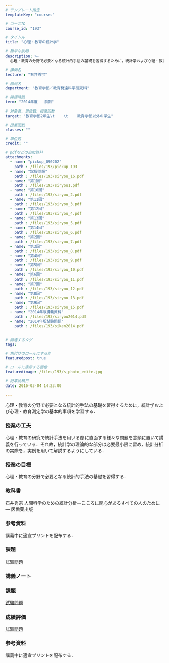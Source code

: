 ```yaml
---
# テンプレート指定
templateKey: "courses"

# コースID
course_id: "193"

# タイトル
title: "心理・教育の統計学"

# 簡単な説明
description: >-
  心理・教育の分野で必要となる統計的手法の基礎を習得するために，統計学および心理・教育測定学の基本的事項を学習する．...

# 講師名
lecturer: "石井秀宗"

# 部局名
department: "教育学部／教育発達科学研究科"

# 開講時限
term: "2014年度	前期"

# 対象者、単位数、授業回数
target: "教育学部2年生\t    \t    教育学部以外の学生"

# 授業回数
classes: ""

# 単位数
credit: ""

# pdfなどの追加資料
attachments: 
  - name: "pickup_090202" 
    path : /files/193/pickup_193
  - name: "試験問題" 
    path : /files/193/siryou_16.pdf
  - name: "第1回" 
    path : /files/193/siryou1.pdf
  - name: "第10回" 
    path : /files/193/siryou_2.pdf
  - name: "第11回" 
    path : /files/193/siryou_3.pdf
  - name: "第12回" 
    path : /files/193/siryou_4.pdf
  - name: "第13回" 
    path : /files/193/siryou_5.pdf
  - name: "第14回" 
    path : /files/193/siryou_6.pdf
  - name: "第2回" 
    path : /files/193/siryou_7.pdf
  - name: "第3回" 
    path : /files/193/siryou_8.pdf
  - name: "第4回" 
    path : /files/193/siryou_9.pdf
  - name: "第5回" 
    path : /files/193/siryou_10.pdf
  - name: "第6回" 
    path : /files/193/siryou_11.pdf
  - name: "第7回" 
    path : /files/193/siryou_12.pdf
  - name: "第8回" 
    path : /files/193/siryou_13.pdf
  - name: "第9回" 
    path : /files/193/siryou_15.pdf
  - name: "2014年版講義資料" 
    path : /files/193/siryou2014.pdf
  - name: "2014年版試験問題" 
    path : /files/193/siken2014.pdf


# 関連するタグ
tags:

# 色付けのロールにするか
featuredpost: true

# ロールに表示する画像
featuredimage: /files/193/s_photo_edite.jpg

# 記事投稿日
date: 2016-03-04 14:23:00

---
```

心理・教育の分野で必要となる統計的手法の基礎を習得するために，統計学および心理・教育測定学の基本的事項を学習する．
### 授業の工夫

心理・教育の研究で統計手法を用いる際に直面する様々な問題を念頭に置いて講義を行っている．それ故，統計学の理論的な部分は必要最小限に留め，統計分析の実際を，実例を用いて解説するようにしている．

### 授業の目標

心理・教育の分野で必要となる統計的手法の基礎を習得する．

### 教科書

石井秀宗 人間科学のための統計分析—こころに関心があるすべての人のために— 医歯薬出版

### 参考資料

講義中に適宜プリントを配布する．

### 課題


[試験問題](/files/193/siken2014.pdf) 

### 講義ノート


[](/files/193/siryou2014.pdf) 
### 課題


[試験問題](/files/193/siken2014.pdf) 
### 成績評価


[試験問題](/files/193/siken2014.pdf) 
### 参考資料

講義中に適宜プリントを配布する．